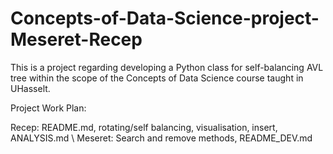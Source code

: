 # Concepts-of-Data-Science-project-Meseret-Recep
This is a project regarding developing a Python class for self-balancing AVL tree within the scope of the Concepts of Data Science course taught in UHasselt.

Project Work Plan:

Recep: README.md, rotating/self balancing, visualisation, insert, ANALYSIS.md \\
Meseret: Search and remove methods, README_DEV.md
